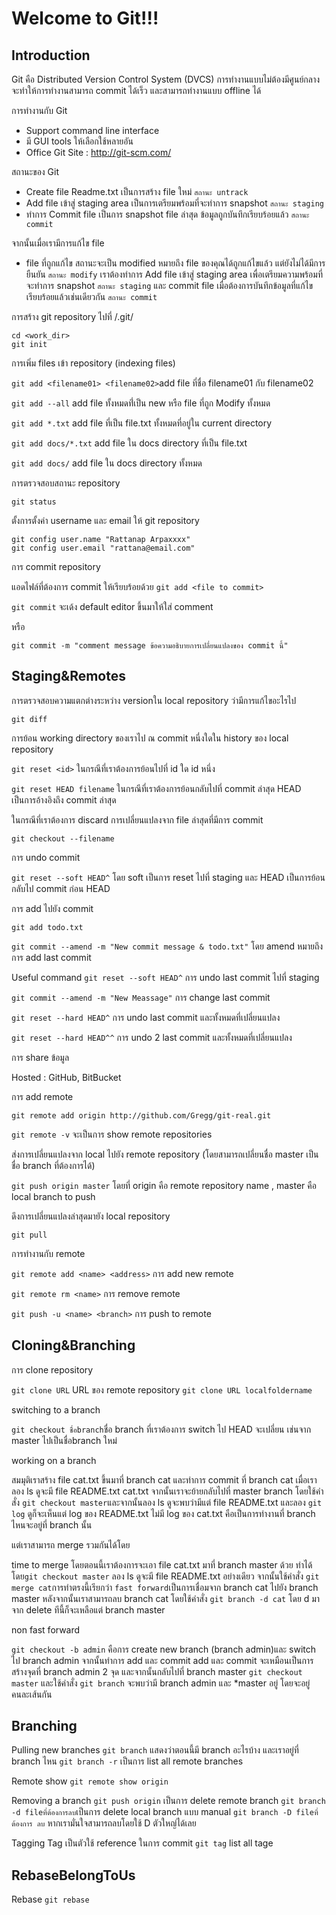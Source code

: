 Welcome to Git!!!
===================

## **Introduction**

Git คือ Distributed Version Control System (DVCS) การทำงานแบบไม่ต้องมีศูนย์กลาง จะทำให้การทำงานสามารถ commit ได้เร็ว และสามารถทำงานแบบ offline ได้

การทำงานกับ Git 
- Support command line interface
- มี GUI tools ให้เลือกใช้หลายอัน
- Office Git Site : http://git-scm.com/

สถานะของ Git
- Create file Readme.txt เป็นการสร้าง file ใหม่  `สถานะ untrack`
- Add file เข้าสู่ staging area เป็นการเตรียมพร้อมที่จะทำการ snapshot  `สถานะ staging`
- ทำการ Commit file เป็นการ snapshot file ล่าสุด ข้อมูลถูกบันทึกเรียบร้อยแล้ว  `สถานะ commit`

จากนั้นเมื่อเรามีการแก้ไข file 
- file ที่ถูกแก้ไข สถานะจะเป็น  modified หมายถึง file ของคุณได้ถูกแก้ไขแล้ว แต่ยังไม่ได้มีการยืนยัน `สถานะ modify`
เราต้องทำการ Add file เข้าสู่ staging area เพื่อเตรียมความพร้อมที่จะทำการ snapshot `สถานะ staging` และ commit file เมื่อต้องการบันทึกข้อมูลที่แก้ไขเรียบร้อยแล้วเช่นเดียวกัน `สถานะ commit`

การสร้าง git repository ไปที่ <workdir>/.git/

```
cd <work_dir>
git init
```

การเพิ่ม files เข้า repository (indexing files)

`git add <filename01> <filename02>`add file ที่ชื่อ filename01 กับ filename02

`git add --all` add file ทั้งหมดที่่เป็น new หรือ file ที่ถูก Modify ทั้งหมด

`git add *.txt` add file ที่เป็น file.txt ทั้งหมดที่อยู่ใน current directory

`git add docs/*.txt` add file ใน docs directory ที่เป็น file.txt

`git add docs/`  add file ใน docs directory ทั้งหมด

การตรวจสอบสถานะ repository

`git status`
  
ตั้งการตั้งค่า username และ email ให้ git repository  
```
git config user.name "Rattanap Arpaxxxx"
git config user.email "rattana@email.com"
```
  
การ commit repository  

แอดไฟล์ที่ต้องการ commit ให้เรียบร้อยด้วย `git add <file to commit>`

`git commit` จะเด้ง default editor ขึ้นมาให้ใส่ comment  

หรือ  
  
`git commit -m "comment message ข้อความอธิบายการเปลี่ยนแปลงของ commit นี้"`  
  
  
## **Staging&Remotes**

การตรวจสอบความแตกต่างระหว่าง versionใน local repository ว่ามีการแก้ไขอะไรไป

`git diff` 

การย้อน working directory ของเราไป ณ commit หนี่งใดใน history ของ local repository

`git reset <id>` ในกรณีที่เราต้องการย้อนไปที่ id ใด id หนึ่ง

`git reset HEAD filename` ในกรณีที่เราต้องการย้อนกลับไปที่ commit ล่าสุด HEAD เป็นการอ้างอิงถึง commit ล่าสุด

ในกรณีที่เราต้องการ discard การเปลี่ยนแปลงจาก file ล่าสุดที่มีการ commit

`git checkout --filename`

การ undo commit

`git reset --soft HEAD^` โดย soft เป็นการ reset ไปที่ staging และ HEAD เป็นการย้อนกลับไป commit ก่อน HEAD

การ add ไปยัง commit

`git add todo.txt`

`git commit --amend -m "New commit message & todo.txt"` โดย amend หมายถึงการ add last commit

Useful command
`git reset --soft HEAD^`  การ undo last commit ไปที่ staging

`git commit --amend -m "New Meassage"` การ change last commit

`git reset --hard HEAD^` การ undo last commit และทั้งหมดที่เปลี่ยนแปลง

`git reset --hard HEAD^^` การ undo 2 last commit และทั้งหมดที่เปลี่ยนแปลง

การ share ข้อมูล

Hosted : GitHub, BitBucket

การ add remote

`git remote add origin http://github.com/Gregg/git-real.git` 

`git remote -v` จะเป็นการ show remote repositories

ส่งการเปลี่ยนแปลงจาก local ไปยัง remote repository (โดยสามารถเปลี่ยนชื่อ master เป็นชื่อ branch ที่ต้องการได้)

`git push origin master` โดยที่ origin คือ remote repository name , master คือ local branch to push

ดึงการเปลี่ยนแปลงล่าสุดมายัง local repository

`git pull`

การทำงานกับ remote

`git remote add <name> <address>` การ add new remote

`git remote rm <name>` การ remove remote

`git push -u <name> <branch>` การ push to remote

## **Cloning&Branching**

การ clone repository

`git clone URL` URL ของ remote repository
`git clone URL localfoldername`

switching to a branch

`git checkout ชื่อbranch`ชื่อ branch ที่เราต้องการ switch ไป HEAD จะเปลี่ยน เช่นจาก master ไปเป็นชื่อbranch ใหม่

working on a branch

  สมมุติเราสร้าง file cat.txt ขึ้นมาที่ branch cat และทำการ commit ที่ branch cat เมื่อเราลอง ls ดูจะมี file README.txt cat.txt
จากนั้นเราจะย้ายกลับไปที่ master branch โดยใช้คำสั่ง `git checkout master`และจากนั้นลอง ls ดูจะพบว่ามีแต่ file README.txt
และลอง `git log` ดูก็จะเห็นแต่ log ของ README.txt ไม่มี log ของ cat.txt คือเป็นการทำงานที่ branch ไหนจะอยู่ที่ branch นั้น

แต่เราสามารถ merge รวมกันได้โดย

time to merge
โดยตอนนี้เราต้องการจะเอา file cat.txt มาที่ branch master ด้วย
ทำได้โดย`git checkout master` ลอง ls ดูจะมี file README.txt อย่างเดียว
จากนั้นใช้คำสั่ง `git merge cat`การทำตรงนี้เรียกว่า `fast forward`เป็นการเชื่อมจาก branch cat ไปยัง branch master
หลังจากนั้นเราสามารถลบ branch cat โดยใช้คำสั่ง `git branch -d cat` โดย d มาจาก delete ทีนี้ก็จะเหลือแต่ branch master

non fast forward 

`git checkout -b admin` คือการ create new branch (branch admin)และ switch ไป branch admin
จากนั้นทำการ add และ commit add และ commit จะเหมือนเป็นการสร้างจุดที่ branch admin 2 จุด
และจากนั้นกลับไปที่ branch master `git checkout master` และใช้คำสั่ง `git branch` จะพบว่ามี 
branch admin และ *master อยู่  โดยจะอยู่คนละเส้นกัน

## **Branching**

Pulling new branches
`git branch` แสดงว่าตอนนี้มี branch อะไรบ้าง และเราอยู่ที่ branch ไหน
`git branch -r` เป็นการ list all remote branches

Remote show
`git remote show origin` 

Removing a branch
`git push origin` เป็นการ delete remote branch
`git branch -d fileที่ต้องการลบ`เป็นการ delete local branch แบบ manual
`git branch -D fileที่ต้องการ ลบ` หากเรามั่นใจสามารถลบโดยใช้ D ตัวใหญ่ได้เลย

Tagging
Tag เป็นตัวใช้ reference ในการ commit 
`git tag` list all tage 

## **RebaseBelongToUs**

Rebase 
`git rebase` 

